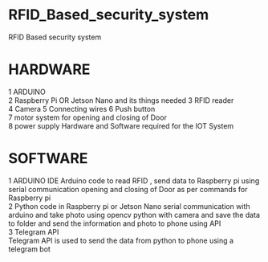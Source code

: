 # RFID_Based_security_system
RFID Based security system

# HARDWARE 

1 ARDUINO  
2 Raspberry Pi OR Jetson Nano and its things needed 3 RFID reader  
4 Camera 
5 Connecting wires 
6 Push button  
7 motor system for opening and closing of Door  
8 power supply 
Hardware and Software required for the IOT System  

# SOFTWARE 

1 ARDUINO IDE 
Arduino code to read RFID , send data to Raspberry pi using serial  communication opening and closing of Door as per commands for Raspberry pi  
2 Python code in Raspberry pi or Jetson Nano 
 serial communication with arduino and take photo using opencv python with  camera and save the data to folder and send the information and photo to phone  using API  
3 Telegram API  
 Telegram API is used to send the data from python to phone using a telegram  bot 
